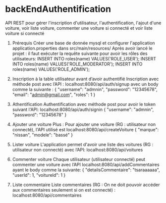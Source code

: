 # backEndAuthentification
API REST pour gérer l'inscription d'utilisateur, l'authentification, l'ajout d'une voiture, voir liste voiture, commenter une voiture si connecté et voir liste voiture si connecté

1.	Prérequis 
Créer une base de donnée mysql et configurer l'application application.properties dans src/main/resources/
Après avoir lancé le projet : il faut exécuter la requête suivante pour avoir les rôles des utilisateurs:
INSERT INTO roles(name) VALUES('ROLE_USER');
INSERT INTO roles(name) VALUES('ROLE_MODERATOR');
INSERT INTO roles(name) VALUES('ROLE_ADMIN');


2.	Inscription à la table utilisateur avant d’avoir authentifié
Inscription avec méthode post avec l’API : localhost:8080/api/auth/signup  avec un body comme la suivante :
    {
        "username": "admnin",
        "password": "12345678",
        "email": "admin@gmail.com",
        "roles": 1
    }


3.	Athentification 
Authentification avec méthode post pour avoir le token suivant l'API: localhost:8080/api/auth/signin
    {
        "username": "admnin",
        "password": "12345678"
    }


4.	Ajouter une voiture
Plus : Pour ajouter une voiture (RG : utilisateur non connecté), l'API utilisé est localhost:8080/api/createVoiture
    {
        "marque": "nissan",
        "modele": "bassé"
    }
    
    
5.	Lister voiture
L'application permet d'avoir une liste des voitures (RG : utilisateur non connecté) avec l’API: localhost:8080/api/voitures


6.	Commenter voiture
Chaque utilisateur (utilisateur connecté) peut commenter une voiture avec l’API localhost:8080/api/addCommentaires  ayant le body comme la suivante:
    {
        "detailsCommentaire": "tsaraaaaaa",
        "userId": 1,
        "voitureId": 1
    }


7.	Liste commentaire
Liste commentaires (RG : On ne doit pouvoir accéder aux commentaires seulement si on est connecté) : localhost:8080/api/commentaires
